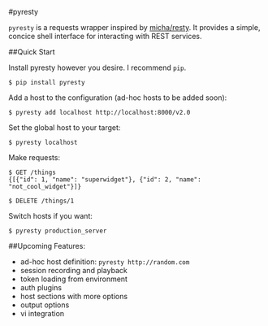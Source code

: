 #pyresty

`pyresty` is a requests wrapper inspired by [micha/resty](http://github.com/micha/resty). It provides a simple, concice shell interface for interacting with REST
services. 

##Quick Start

Install pyresty however you desire. I recommend `pip`.

```
$ pip install pyresty
```

Add a host to the configuration (ad-hoc hosts to be added soon):

```
$ pyresty add localhost http://localhost:8000/v2.0
```

Set the global host to your target:

```
$ pyresty localhost
```

Make requests:

```
$ GET /things
{[{"id": 1, "name": "superwidget"}, {"id": 2, "name": "not_cool_widget"}]}

$ DELETE /things/1
```

Switch hosts if you want:

```
$ pyresty production_server
```

##Upcoming Features:

* ad-hoc host definition: `pyresty http://random.com`
* session recording and playback
* token loading from environment
* auth plugins
* host sections with more options
* output options
* vi integration
